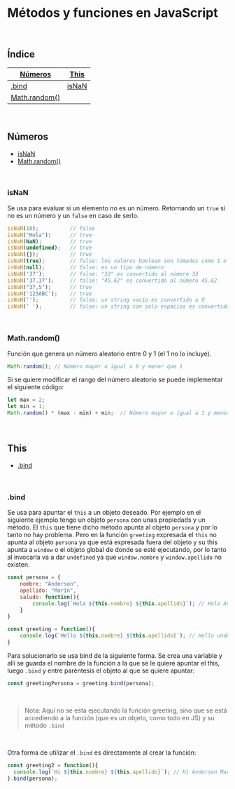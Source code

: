 # Métodos y funciones en JavaScript

<br>

## Índice

[Números](#números) | [This](#this) 
--- | --- 
[.bind](#bind) | [isNaN](#isnan)
[Math.random()](#mathrandom) | 

<br>

## Números

- [isNaN](#isnan)
- [Math.random()](#mathrandom)

<br>

### isNaN

Se usa para evaluar si un elemento no es un número. Retornando un `true` si no es un número y un `false` en caso de serlo.

```js
isNaN(10);          // false
isNaN("Hola");      // true
isNaN(NaN);         // true
isNaN(undefined);   // true
isNaN({});          // true
isNaN(true);        // false: los valores boolean son tomados como 1 o 0
isNaN(null);        // false: es un tipo de número
isNaN('37');        // false: "33" es convertido al número 33
isNaN('37.37');     // false: "45.62" es convertido al número 45.62
isNaN("37,5");      // true
isNaN('123ABC');    // true
isNaN('');          // false: un string vacío es convertido a 0
isNaN(' ');         // false: un string con solo espacios es convertido a 0
```
<br>

### Math.random()

Función que genera un número aleatorio entre 0 y 1 (el 1 no lo incluye). 

```js
Math.random(); // Número mayor o igual a 0 y menor que 1
```
Si se quiere modificar el rango del número aleatorio se puede implementar el siguiente código:

```js
let max = 2;
let min = 1;
Math.random() * (max - min) + min;  // Número mayor o igual a 1 y menor que 2
```

<br>

## This

- [.bind](#bind)

<br>

### .bind

Se usa para apuntar el `this` a un objeto deseado. Por ejemplo en el siguiente ejemplo tengo un objeto `persona` con unas propiedads y un método. El `this` que tiene dicho método apunta al objeto `persona` y por lo tanto no hay problema. Pero en la función `greeting` expresada el `this` no apunta al objeto `persona` ya que está expresada fuera del objeto y su this apunta a `window` o el objeto global de donde se esté ejecutando, por lo tanto al invocarla va a dar `undefined` ya que `window.nombre` y `window.apellido` no existen.

```js
const persona = {
    nombre: "Anderson",
    apellido: "Marín",
    saludo: function(){
        console.log(`Hola ${this.nombre} ${this.apellido}`); // Hola Anderson Marín
    }
}

const greeting = function(){
    console.log(`Hello ${this.nombre} ${this.apellido}`); // Hello undefined undefined
}
``` 

Para solucionarlo se usa bind de la siguiente forma. Se crea una variable y allí se guarda el nombre de la función a la que se le quiere apuntar el this, luego `.bind` y entre paréntesis el objeto al que se quiere apuntar:

```js
const greetingPersona = greeting.bind(persona);
```

<br>

>Nota: Aquí no se está ejecutando la función greeting, sino que se está accediendo a la función (que es un objeto, como todo en JS) y su método `.bind`

<br>

Otra forma de utilizar el `.bind` es directamente al crear la función:

```js
const greeting2 = function(){
  console.log(`Hi ${this.nombre} ${this.apellido}`); // Hi Anderson Marín
}.bind(persona);
```
